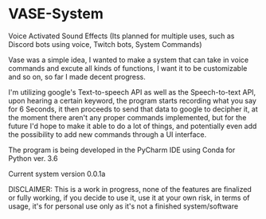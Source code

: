 # VASE-System
Voice Activated Sound Effects (Its planned for multiple uses, such as Discord bots using voice, Twitch bots, System Commands)


Vase was a simple idea, I wanted to make a system that can take in voice commands and excute all kinds of functions, I want it to be customizable and so on, so far I made decent progress.

I'm utilizing google's Text-to-speech API as well as the Speech-to-text API, upon hearing a certain keyword, the program starts recording what you say for 6 Seconds, it then proceeds to send that data to google to decipher it, at the moment there aren't any proper commands implemented, but for the future I'd hope to make it able to do a lot of things, and potentially even add the possibility to add new commands through a UI interface.

The program is being developed in the PyCharm IDE using Conda for Python ver. 3.6

Current system version 0.0.1a


DISCLAIMER: This is a work in progress, none of the features are finalized or fully working, if you decide to use it, use it at your own risk, in terms of usage, it's for personal use only as it's not a finished system/software
